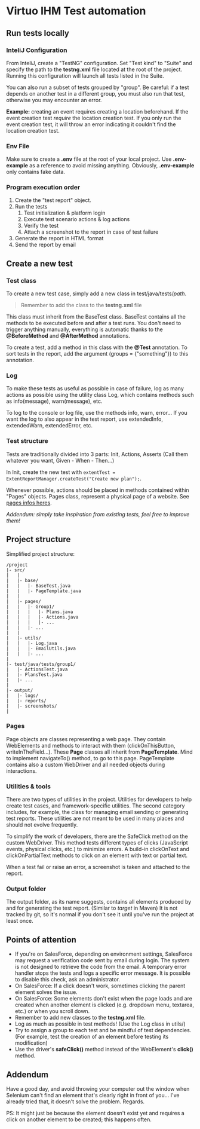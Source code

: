 # Virtuo IHM Test automation

## Run tests locally
### InteliJ Configuration
From InteliJ, create a "TestNG" configuration.
Set "Test kind" to "Suite" and specify the path to the **testng.xml** file located at the root of the project.
Running this configuration will launch all tests listed in the Suite.

You can also run a subset of tests grouped by "group".
Be careful: if a test depends on another test in a different group, you must also run that test, otherwise you may encounter an error.

**Example:** creating an event requires creating a location beforehand. If the event creation test _require_ the location creation test.
If you only run the event creation test, it will throw an error indicating it couldn't find the location creation test.

### Env File
Make sure to create a **.env** file at the root of your local project.
Use **.env-example** as a reference to avoid missing anything.
Obviously, **.env-example** only contains fake data.

### Program execution order
1. Create the "test report" object.
2. Run the tests
    1. Test initialization & platform login
    2. Execute test scenario actions & log actions
    3. Verify the test
    4. Attach a screenshot to the report in case of test failure
3. Generate the report in HTML format
4. Send the report by email

## Create a new test
### Test class
To create a new test case, simply add a new class in test/java/tests/*path*.
> Remember to add the class to the **testng.xml** file

This class must inherit from the BaseTest class.
BaseTest contains all the methods to be executed before and after a test runs.
You don't need to trigger anything manually, everything is automatic thanks to the **@BeforeMethod** and **@AfterMethod** annotations.

To create a test, add a method in this class with the **@Test** annotation.
To sort tests in the report, add the argument (groups = {"something"}) to this annotation.

### Log
To make these tests as useful as possible in case of failure, log as many actions as possible using the utility class Log, which contains methods such as info(message), warn(message), etc.

To log to the console or log file, use the methods info, warn, error... If you want the log to also appear in the test report, use extendedInfo, extendedWarn, extendedError, etc.

### Test structure
Tests are traditionally divided into 3 parts: Init, Actions, Asserts (Call them whatever you want, Given - When - Then...)

In Init, create the new test with `extentTest = ExtentReportManager.createTest("Create new plan");`.

Whenever possible, actions should be placed in methods contained within "Pages" objects. Pages class, represent a physical page of a website. See [pages infos heres](#Pages).

*Addendum: simply take inspiration from existing tests, feel free to improve them!*

## Project structure
Simplified project structure:
```
/project
|- src/
|	|
|	|- base/
|	|	|- BaseTest.java
|	|	|- PageTemplate.java
|	|
|	|- pages/
|	|	|- Group1/
|	|	|	|- Plans.java
|	|	|	|- Actions.java
|	|	|	|- ...
|	|	|- ...
|	|
|	|- utils/
|	|	|- Log.java
|	|	|- EmailUtils.java
|	|	|- ...
|
|- test/java/tests/group1/
|	|- ActionsTest.java
|	|- PlansTest.java
|	|- ...
|
|- output/
|	|- logs/
|	|- reports/
|	|- screenshots/
|
```
### Pages
Page objects are classes representing a web page. They contain WebElements and methods to interact with them (clickOnThisButton, writeInTheField...).
These **Page** classes all inherit from **PageTemplate**. Mind to implement navigateTo() method, to go to this page.
PageTemplate contains also a custom WebDriver and all needed objects during interactions.

### Utilities & tools
There are two types of utilities in the project.
Utilities for developers to help create test cases, and framework-specific utilities.
The second category includes, for example, the class for managing email sending or generating test reports.
These utilities are not meant to be used in many places and should not evolve frequently.

To simplify the work of developers, there are the SafeClick method on the custom WebDriver. This method tests different types of clicks (JavaScript events, physical clicks, etc.) to minimize errors.
A build-in clickOnText and clickOnPartialText methods to click on an element with text or partial text.

When a test fail or raise an error, a screenshot is taken and attached to the report.

### Output folder
The output folder, as its name suggests, contains all elements produced by and for generating the test report. (Similar to *target* in Maven)
It is not tracked by git, so it's normal if you don't see it until you've run the project at least once.

## Points of attention
- If you're on SalesForce, depending on environment settings, SalesForce may request a verification code sent by email during login.
  The system is not designed to retrieve the code from the email.
  A temporary error handler stops the tests and logs a specific error message.
  It is possible to disable this check, ask an administrator.
- On SalesForce: If a click doesn't work, sometimes clicking the parent element solves the issue.
- On SalesForce: Some elements don't exist when the page loads and are created when another element is clicked (e.g. dropdown menu, textarea, etc.) or when you scroll down.
- Remember to add new classes to the **testng.xml** file.
- Log as much as possible in test methods! (Use the Log class in utils/)
- Try to assign a group to each test and be mindful of test dependencies.
  (For example, test the creation of an element before testing its modification)
- Use the driver's **safeClick()** method instead of the WebElement's **click()** method.

## Addendum
Have a good day, and avoid throwing your computer out the window when Selenium can't find an element that's clearly right in front of you... I've already tried that, it doesn't solve the problem. Regards.

PS: It might just be because the element doesn't exist yet and requires a click on another element to be created; this happens often.